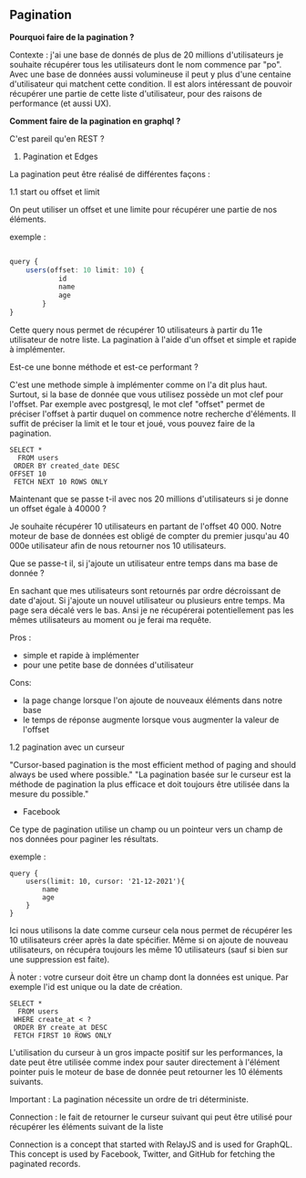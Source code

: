## Pagination 


**Pourquoi faire de la pagination ?**

Contexte : j'ai une base de donnés de plus de 20 millions d'utilisateurs je souhaite récupérer tous les utilisateurs
dont le nom commence par "po". Avec une base de données aussi volumineuse il peut y plus d'une centaine d'utilisateur
qui matchent cette condition. Il est alors intéressant de pouvoir récupérer une partie de cette liste d'utilisateur, 
  pour des raisons de performance (et aussi UX).

**Comment faire de la pagination en graphql ?**

C'est pareil qu'en REST ? 

1. Pagination et Edges

La pagination peut être réalisé de différentes façons :

1.1 start ou offset et limit 

On peut utiliser un offset et une limite pour récupérer une partie de nos éléments.

exemple :

````ts

query {
    users(offset: 10 limit: 10) {
            id
            name
            age
        }
}
````

Cette query nous permet de récupérer 10 utilisateurs à partir du 11e utilisateur de notre liste. La pagination à l'aide 
d'un offset et simple et rapide à implémenter. 

Est-ce une bonne méthode et est-ce performant ? 

C'est une methode simple à implémenter comme on l'a dit plus haut. Surtout, si la base de donnée que vous utilisez
possède un mot clef pour l'offset. Par exemple avec postgresql, le mot clef "offset" permet de préciser l'offset
à partir duquel on commence notre recherche d'éléments. Il suffit de préciser la limit et le tour et joué, vous pouvez
faire de la pagination.

```postgresql
SELECT *
  FROM users
 ORDER BY created_date DESC
OFFSET 10
 FETCH NEXT 10 ROWS ONLY
```

Maintenant que se passe t-il avec nos 20 millions d'utilisateurs si je donne un offset égale à 40000 ? 

Je souhaite récupérer 10 utilisateurs en partant de l'offset 40 000. Notre moteur de base de données est obligé de 
compter du premier jusqu'au 40 000e utilisateur afin de nous retourner nos 10 utilisateurs.

Que se passe-t il, si j'ajoute un utilisateur entre temps dans ma base de donnée ? 

En sachant que mes utilisateurs sont retournés par ordre décroissant de date d'ajout. Si j'ajoute un nouvel utilisateur
ou plusieurs entre temps. Ma page sera décalé vers le bas. Ansi je ne récupérerai potentiellement pas les mêmes
utilisateurs au moment ou je ferai ma requête.

Pros : 

- simple et rapide à implémenter
- pour une petite base de données d'utilisateur

Cons:

- la page change lorsque l'on ajoute de nouveaux éléments dans notre base
- le temps de réponse augmente lorsque vous augmenter la valeur de l'offset


1.2 pagination avec un curseur 

"Cursor-based pagination is the most efficient method of paging and should always be used where possible."
"La pagination basée sur le curseur est la méthode de pagination la plus efficace et doit toujours être 
 utilisée dans la mesure du possible."
- Facebook

Ce type de pagination utilise un champ ou un pointeur vers un champ de nos données pour
 paginer les résultats.

exemple : 

````
query {
    users(limit: 10, cursor: '21-12-2021'){
        name
        age
    }
}

````

Ici nous utilisons la date comme curseur cela nous permet de récupérer les 10 utilisateurs créer après la date spécifier.
Même si on ajoute de nouveau utilisateurs, on récupéra toujours les même 10 utilisateurs (sauf si bien sur une suppression est faite).

À noter : votre curseur doit être un champ dont la données est unique. Par exemple l'id est unique ou la date de création.


````
SELECT *
  FROM users
 WHERE create_at < ?
 ORDER BY create_at DESC
 FETCH FIRST 10 ROWS ONLY
````

L'utilisation du curseur à un gros impacte positif sur les performances, la date peut être utilisée comme index pour sauter
directement à l'élément pointer puis le moteur de base de donnée peut retourner les 10 éléments suivants.

Important : La pagination nécessite un ordre de tri déterministe.

Connection : le fait de retourner le curseur suivant qui peut être utilisé pour récupérer les éléments suivant 
de la liste  

Connection is a concept that started with RelayJS and is used for GraphQL. 
This concept is used by Facebook, Twitter, and GitHub for fetching the paginated records.
